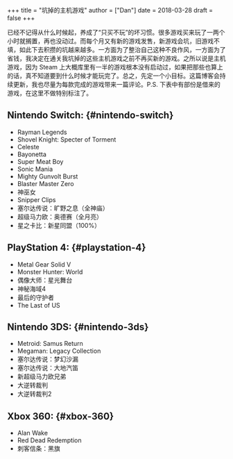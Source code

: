 +++
title = "坑掉的主机游戏"
author = ["Dan"]
date = 2018-03-28
draft = false
+++

已经不记得从什么时候起，养成了“只买不玩”的坏习惯。很多游戏买来玩了一两个小时就搁置，再也没动过。而每个月又有新的游戏发售，新游戏会坑，旧游戏不填，如此下去积攒的坑越来越多。一方面为了整治自己这种不良作风，一方面为了省钱，我决定在通关我坑掉的这些主机游戏之前不再买新的游戏。之所以说是主机游戏，因为 Steam 上大概库里有一半的游戏根本没有启动过，如果把那些也算上的话，真不知道要到什么时候才能玩完了。总之，先定一个小目标。这篇博客会持续更新，我也尽量为每款完成的游戏带来一篇评论。P.S. 下表中有部份是借来的游戏，在这里不做特别标注了。

<!--more-->


## Nintendo Switch: {#nintendo-switch}

-   Rayman Legends
-   Shovel Knight: Specter of Torment
-   Celeste
-   Bayonetta
-   Super Meat Boy
-   Sonic Mania
-   Mighty Gunvolt Burst
-   Blaster Master Zero
-   神巫女
-   Snipper Clips
-   塞尔达传说：旷野之息（全神庙）
-   超级马力欧：奥德赛（全月亮）
-   星之卡比：新星同盟（100%）


## PlayStation 4: {#playstation-4}

-   Metal Gear Solid V
-   Monster Hunter: World
-   偶像大师：星光舞台
-   神秘海域4
-   最后的守护者
-   The Last of US


## Nintendo 3DS: {#nintendo-3ds}

-   Metroid: Samus Return
-   Megaman: Legacy Collection
-   塞尔达传说：梦幻沙漏
-   塞尔达传说：大地汽笛
-   新超级马力欧兄弟
-   大逆转裁判
-   大逆转裁判2


## Xbox 360: {#xbox-360}

-   Alan Wake
-   Red Dead Redemption
-   刺客信条：黑旗
